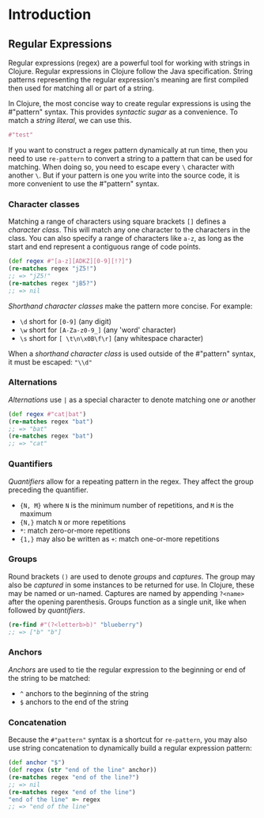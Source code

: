 # Introduction

## Regular Expressions

Regular expressions (regex) are a powerful tool for working with strings in Clojure. Regular expressions in Clojure follow the Java specification. String patterns representing the regular expression's meaning are first compiled then used for matching all or part of a string.

In Clojure, the most concise way to create regular expressions is using the #"pattern" syntax. This provides _syntactic sugar_ as a convenience. To match a _string literal_, we can use this.

```clojure
#"test"
```

If you want to construct a regex pattern dynamically at run time, then you need to use `re-pattern` to convert a string to a pattern that can be used for matching. When doing so, you need to escape every `\` character with another `\`. But if your pattern is one you write into the source code, it is more convenient to use the #"pattern" syntax.

### Character classes

Matching a range of characters using square brackets `[]` defines a _character class_. This will match any one character to the characters in the class. You can also specify a range of characters like `a-z`, as long as the start and end represent a contiguous range of code points.

```clojure
(def regex #"[a-z][ADKZ][0-9][!?]")
(re-matches regex "jZ5!")
;; => "jZ5!"
(re-matches regex "jB5?")
;; => nil
```

_Shorthand character classes_ make the pattern more concise. For example:

- `\d` short for `[0-9]` (any digit)
- `\w` short for `[A-Za-z0-9_]` (any 'word' character)
- `\s` short for `[ \t\n\x0B\f\r]` (any whitespace character)

When a _shorthand character class_ is used outside of the #"pattern" syntax, it must be escaped: `"\\d"`

### Alternations

_Alternations_ use `|` as a special character to denote matching one _or_ another

```clojure
(def regex #"cat|bat")
(re-matches regex "bat")
;; => "bat"
(re-matches regex "bat")
;; => "cat"
```

### Quantifiers

_Quantifiers_ allow for a repeating pattern in the regex. They affect the group preceding the quantifier.

- `{N, M}` where `N` is the minimum number of repetitions, and `M` is the maximum
- `{N,}` match `N` or more repetitions
- `*`: match zero-or-more repetitions
- `{1,}` may also be written as `+`: match one-or-more repetitions

### Groups

Round brackets `()` are used to denote _groups_ and _captures_. The group may also be _captured_ in some instances to be returned for use. In Clojure, these may be named or un-named. Captures are named by appending `?<name>` after the opening parenthesis. Groups function as a single unit, like when followed by _quantifiers_.

```clojure
(re-find #"(?<letterb>b)" "blueberry")
;; => ["b" "b"]
```

### Anchors

_Anchors_ are used to tie the regular expression to the beginning or end of the string to be matched:

- `^` anchors to the beginning of the string
- `$` anchors to the end of the string

### Concatenation

Because the `#"pattern"` syntax is a shortcut for `re-pattern`, you may also use string concatenation to dynamically build a regular expression pattern:

```clojure
(def anchor "$")
(def regex (str "end of the line" anchor))
(re-matches regex "end of the line?")
;; => nil
(re-matches regex "end of the line")
"end of the line" =~ regex
;; => "end of the line"
```